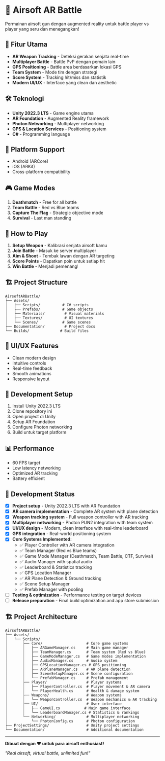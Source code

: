 # 🎯 Airsoft AR Battle

Permainan airsoft gun dengan augmented reality untuk battle player vs player yang seru dan menegangkan!

## 🚀 Fitur Utama

- **AR Weapon Tracking** - Deteksi gerakan senjata real-time
- **Multiplayer Battle** - Battle PvP dengan pemain lain
- **GPS Positioning** - Battle area berdasarkan lokasi GPS
- **Team System** - Mode tim dengan strategi
- **Score System** - Tracking hit/miss dan statistik
- **Modern UI/UX** - Interface yang clean dan aesthetic

## 🛠️ Teknologi

- **Unity 2022.3 LTS** - Game engine utama
- **AR Foundation** - Augmented Reality framework
- **Photon Networking** - Multiplayer networking
- **GPS & Location Services** - Positioning system
- **C#** - Programming language

## 📱 Platform Support

- Android (ARCore)
- iOS (ARKit)
- Cross-platform compatibility

## 🎮 Game Modes

1. **Deathmatch** - Free for all battle
2. **Team Battle** - Red vs Blue teams
3. **Capture The Flag** - Strategic objective mode
4. **Survival** - Last man standing

## 🎯 How to Play

1. **Setup Weapon** - Kalibrasi senjata airsoft kamu
2. **Join Battle** - Masuk ke server multiplayer
3. **Aim & Shoot** - Tembak lawan dengan AR targeting
4. **Score Points** - Dapatkan poin untuk setiap hit
5. **Win Battle** - Menjadi pemenang!

## 🏗️ Project Structure

```
AirsoftARBattle/
├── Assets/
│   ├── Scripts/          # C# scripts
│   ├── Prefabs/          # Game objects
│   ├── Materials/         # Visual materials
│   ├── Textures/          # UI textures
│   └── Scenes/           # Game scenes
├── Documentation/         # Project docs
└── Builds/              # Build files
```

## 🎨 UI/UX Features

- Clean modern design
- Intuitive controls
- Real-time feedback
- Smooth animations
- Responsive layout

## 🔧 Development Setup

1. Install Unity 2022.3 LTS
2. Clone repository ini
3. Open project di Unity
4. Setup AR Foundation
5. Configure Photon networking
6. Build untuk target platform

## 📊 Performance

- 60 FPS target
- Low latency networking
- Optimized AR tracking
- Battery efficient

## 🎯 Development Status

- [x] **Project setup** - Unity 2022.3 LTS with AR Foundation
- [x] **AR camera implementation** - Complete AR system with plane detection
- [x] **Weapon tracking system** - Full weapon controller with AR tracking
- [x] **Multiplayer networking** - Photon PUN2 integration with team system
- [x] **UI/UX design** - Modern, clean interface with real-time leaderboard
- [x] **GPS integration** - Real-world positioning system
- [x] **Core Systems Implemented:**
  - ✅ Player Controller with AR camera integration
  - ✅ Team Manager (Red vs Blue teams)
  - ✅ Game Mode Manager (Deathmatch, Team Battle, CTF, Survival)
  - ✅ Audio Manager with spatial audio
  - ✅ Leaderboard & Statistics tracking
  - ✅ GPS Location Manager
  - ✅ AR Plane Detection & Ground tracking
  - ✅ Scene Setup Manager
  - ✅ Prefab Manager with pooling
- [ ] **Testing & optimization** - Performance testing on target devices
- [ ] **Release preparation** - Final build optimization and app store submission

## 🏗️ Project Architecture

```
AirsoftARBattle/
├── Assets/
│   └── Scripts/
│       ├── Core/                    # Core game systems
│       │   ├── ARGameManager.cs     # Main game manager
│       │   ├── TeamManager.cs       # Team system (Red vs Blue)
│       │   ├── GameModeManager.cs   # Game modes implementation
│       │   ├── AudioManager.cs      # Audio system
│       │   ├── GPSLocationManager.cs # GPS positioning
│       │   ├── ARPlaneManager.cs    # AR plane detection
│       │   ├── SceneSetupManager.cs # Scene configuration
│       │   └── PrefabManager.cs     # Prefab management
│       ├── Player/                  # Player systems
│       │   ├── PlayerController.cs  # Player movement & AR camera
│       │   └── PlayerHealth.cs      # Health & damage system
│       ├── Weapons/                 # Weapon systems
│       │   └── WeaponController.cs  # Weapon mechanics & AR tracking
│       ├── UI/                      # User interface
│       │   ├── GameUI.cs           # Main game interface
│       │   └── LeaderboardManager.cs # Statistics & rankings
│       └── Networking/              # Multiplayer networking
│           └── PhotonConfig.cs      # Photon configuration
├── ProjectSettings/                 # Unity project settings
└── Documentation/                   # Additional documentation
```

---

**Dibuat dengan ❤️ untuk para airsoft enthusiast!**

*"Real airsoft, virtual battle, unlimited fun!"* 